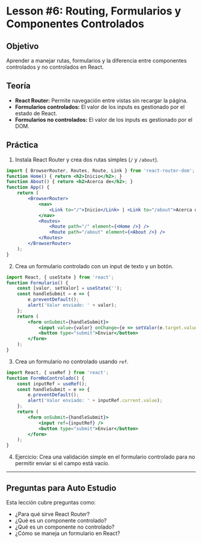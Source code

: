 # Lesson #6: Routing, Formularios y Componentes Controlados

## Objetivo
Aprender a manejar rutas, formularios y la diferencia entre componentes controlados y no controlados en React.

## Teoría
- **React Router:** Permite navegación entre vistas sin recargar la página.
- **Formularios controlados:** El valor de los inputs es gestionado por el estado de React.
- **Formularios no controlados:** El valor de los inputs es gestionado por el DOM.

## Práctica
1. Instala React Router y crea dos rutas simples (`/` y `/about`).

```jsx
import { BrowserRouter, Routes, Route, Link } from 'react-router-dom';
function Home() { return <h2>Inicio</h2>; }
function About() { return <h2>Acerca de</h2>; }
function App() {
	return (
		<BrowserRouter>
			<nav>
				<Link to="/">Inicio</Link> | <Link to="/about">Acerca de</Link>
			</nav>
			<Routes>
				<Route path="/" element={<Home />} />
				<Route path="/about" element={<About />} />
			</Routes>
		</BrowserRouter>
	);
}
```

2. Crea un formulario controlado con un input de texto y un botón.

```jsx
import React, { useState } from 'react';
function Formulario() {
	const [valor, setValor] = useState('');
	const handleSubmit = e => {
		e.preventDefault();
		alert('Valor enviado: ' + valor);
	};
	return (
		<form onSubmit={handleSubmit}>
			<input value={valor} onChange={e => setValor(e.target.value)} />
			<button type="submit">Enviar</button>
		</form>
	);
}
```

3. Crea un formulario no controlado usando `ref`.

```jsx
import React, { useRef } from 'react';
function FormNoControlado() {
	const inputRef = useRef();
	const handleSubmit = e => {
		e.preventDefault();
		alert('Valor enviado: ' + inputRef.current.value);
	};
	return (
		<form onSubmit={handleSubmit}>
			<input ref={inputRef} />
			<button type="submit">Enviar</button>
		</form>
	);
}
```

4. Ejercicio: Crea una validación simple en el formulario controlado para no permitir enviar si el campo está vacío.

---

## Preguntas para Auto Estudio
Esta lección cubre preguntas como:
- ¿Para qué sirve React Router?
- ¿Qué es un componente controlado?
- ¿Qué es un componente no controlado?
- ¿Cómo se maneja un formulario en React?
